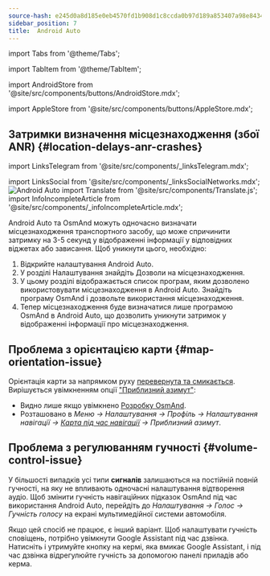 ```yaml
---
source-hash: e245d0a8d185e0eb4570fd1b908d1c8ccda0b97d189a853407a98e84348a2b57
sidebar_position: 7
title:  Android Auto
---
```


import Tabs from '@theme/Tabs';

import TabItem from '@theme/TabItem';

import AndroidStore from '@site/src/components/buttons/AndroidStore.mdx';

import AppleStore from '@site/src/components/buttons/AppleStore.mdx';
## Затримки визначення місцезнаходження (збої ANR) {#location-delays-anr-crashes}
import LinksTelegram from '@site/src/components/_linksTelegram.mdx';

import LinksSocial from '@site/src/components/_linksSocialNetworks.mdx';
![Android Auto](@site/static/img/navigation/auto-car/android_auto_troubleshooting_1.png)
import Translate from '@site/src/components/Translate.js';
import InfoIncompleteArticle from '@site/src/components/_infoIncompleteArticle.mdx';

Android Auto та OsmAnd можуть одночасно визначати місцезнаходження транспортного засобу, що може спричинити затримку на 3-5 секунд у відображенні інформації у відповідних віджетах або зависання. Щоб уникнути цього, необхідно:

1. Відкрийте налаштування Android Auto.
2. У розділі Налаштування знайдіть Дозволи на місцезнаходження.
3. У цьому розділі відображається список програм, яким дозволено використовувати місцезнаходження в Android Auto. Знайдіть програму OsmAnd і дозвольте використання місцезнаходження.
4. Тепер місцезнаходження буде визначатися лише програмою OsmAnd в Android Auto, що дозволить уникнути затримок у відображенні інформації про місцезнаходження.


## Проблема з орієнтацією карти {#map-orientation-issue}

Орієнтація карти за напрямком руху [перевернута та смикається](https://github.com/osmandapp/OsmAnd/issues/16041). Вирішується увімкненням опції ["Приблизний азимут"](../navigation/guidance/map-during-navigation.md#map-during-navigation):

- Видно лише якщо увімкнено [Розробку OsmAnd](../plugins/development.md).
- Розташовано в *Меню → Налаштування → Профіль → Налаштування навігації → [Карта під час навігації](../navigation/guidance/map-during-navigation.md) → Приблизний азимут*.


## Проблема з регулюванням гучності {#volume-control-issue}

У більшості випадків усі типи **сигналів** залишаються на постійній повній гучності, на яку не впливають одночасні налаштування відтворення аудіо. Щоб змінити гучність навігаційних підказок OsmAnd під час використання Android Auto, перейдіть до *Налаштування → Голос → Гучність голосу* на екрані мультимедійної системи автомобіля.

Якщо цей спосіб не працює, є інший варіант. Щоб налаштувати гучність сповіщень, потрібно увімкнути Google Assistant під час дзвінка. Натисніть і утримуйте кнопку на кермі, яка вмикає Google Assistant, і під час дзвінка відрегулюйте гучність за допомогою панелі приладів або керма.